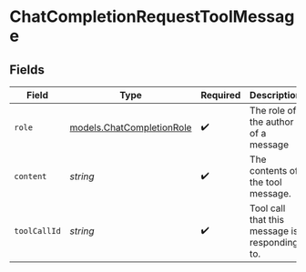 # ChatCompletionRequestToolMessage


## Fields

| Field                                                        | Type                                                         | Required                                                     | Description                                                  |
| ------------------------------------------------------------ | ------------------------------------------------------------ | ------------------------------------------------------------ | ------------------------------------------------------------ |
| `role`                                                       | [models.ChatCompletionRole](../models/chatcompletionrole.md) | :heavy_check_mark:                                           | The role of the author of a message                          |
| `content`                                                    | *string*                                                     | :heavy_check_mark:                                           | The contents of the tool message.                            |
| `toolCallId`                                                 | *string*                                                     | :heavy_check_mark:                                           | Tool call that this message is responding to.                |